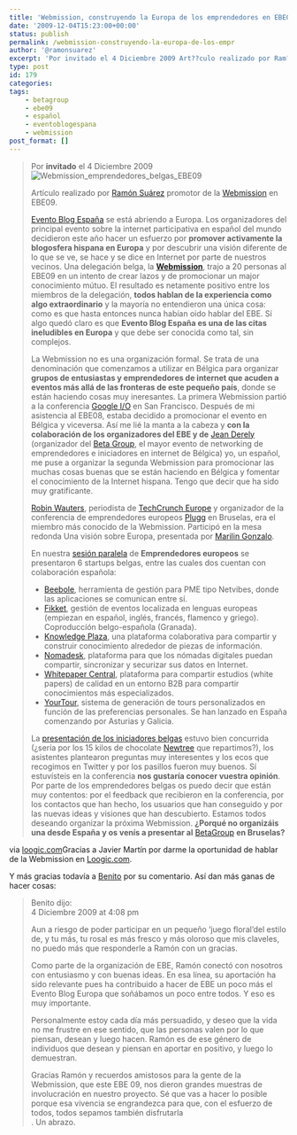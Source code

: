 ```yaml
---
title: 'Webmission, construyendo la Europa de los emprendedores en EBE09'
date: '2009-12-04T15:23:00+00:00'
status: publish
permalink: /webmission-construyendo-la-europa-de-los-empr
author: '@ramonsuarez'
excerpt: 'Por invitado el 4 Diciembre 2009 Art??culo realizado por Ram??n Su??rez promotor de la Webmission en EBE09. Evento Blog Espa??a se est?? abriendo a Europa. Los organizadores del principal evento sobre la internet participativa en espa??ol del mund...'
type: post
id: 179
categories:
tags:
    - betagroup
    - ebe09
    - español
    - eventoblogespana
    - webmission
post_format: []
---
```

> <span>Por **invitado** el 4 Diciembre 2009 </span>![Webmission_emprendedores_belgas_EBE09](http://loogic.com/files/2009/12/Webmission_emprendedores_belgas_EBE09.jpg)
> 
> Artículo realizado por [Ramón Suárez](http://twitter.com/ramonsuarez) promotor de la [Webmission](http://wiki.webmission.be/ebe09) en EBE09.
> 
> [Evento Blog España](http://www.eventoblog.com/) se está abriendo a Europa. Los organizadores del principal evento sobre la internet participativa en español del mundo decidieron este año hacer un esfuerzo por **promover activamente la blogosfera hispana en Europa** y por descubrir una visión diferente de lo que se ve, se hace y se dice en Internet por parte de nuestros vecinos. Una delegación belga, la **[Webmission](http://wiki.webmission.be/ebe09)**, trajo a 20 personas al EBE09 en un intento de crear lazos y de promocionar un major conocimiento mútuo. El resultado es netamente positivo entre los miembros de la delegación, **todos hablan de la experiencia como algo extraordinario** y la mayoría no entendieron una única cosa: como es que hasta entonces nunca habían oido hablar del EBE. Sí algo quedó claro es que **Evento Blog España es una de las citas ineludibles en Europa** y que debe ser conocida como tal, sin complejos.
> 
> La Webmission no es una organización formal. Se trata de una denominación que comenzamos a utilizar en Bélgica para organizar **grupos de entusiastas y emprendedores de internet que acuden a eventos más allá de las fronteras de este pequeño país**, donde se están haciendo cosas muy ineresantes. La primera Webmission partió a la conferencia [Google I/O](http://code.google.com/events/io/2008/) en San Francisco. Después de mi asistencia al EBE08, estaba decidido a promocionar el evento en Bélgica y viceversa. Así me lié la manta a la cabeza y **con la colaboración de los organizadores del EBE y de** [Jean Derely](http://www.linkedin.com/in/jderely) (organizador del [Beta Group](http://www.betagroup.be/), el mayor evento de networking de emprendedores e iniciadores en internet de Bélgica) yo, un español, me puse a organizar la segunda Webmission para promocionar las muchas cosas buenas que se están haciendo en Bélgica y fomentar el conocimiento de la Internet hispana. Tengo que decir que ha sido muy gratificante.
> 
> [Robin Wauters](http://robinwauters.com/), periodista de [TechCrunch Europe](http://www.techcrunch.com/author/robin/) y organizador de la conferencia de emprendedores europeos [Plugg](http://plugg.eu/) en Bruselas, era el miembro más conocido de la Webmission. Participó en la mesa redonda Una visión sobre Europa, presentada por [Marilin Gonzalo](http://twitter.com/MARILINK).
> 
> En nuestra [sesión paralela](http://eventoblog.com/2009/10/4-sesiones-paralelas-ebe09/) de **Emprendedores europeos** se presentaron 6 startups belgas, entre las cuales dos cuentan con colaboración española:
> 
> - [<span>Beebole</span>](http://beebole.com/en/ "http://beebole.com/en/"), herramienta de gestión para PME tipo Netvibes, donde las aplicaciones se comunican entre sí.
> - [<span>Fikket</span>](http://www.fikket.com/ "http://www.fikket.com/"), gestión de eventos localizada en lenguas europeas (empiezan en español, inglés, francés, flamenco y griego). Coproduccíón belgo-española (Granada).
> - [Knowledge Plaza](http://www.knowledgeplaza.be/ "http://www.knowledgeplaza.be/"), una plataforma colaborativa para compartir y construir conocimiento alrededor de piezas de información.
> - [Nomadesk](http://www.nomadesk.com/ "http://www.nomadesk.com/"), plataforma para que los nómadas digitales puedan compartir, sincronizar y securizar sus datos en Internet.
> - [Whitepaper Central](http://www.whitepapercentral.com/ "http://www.whitepapercentral.com/"), plataforma para compartir estudios (white papers) de calidad en un entorno B2B para compartir conocimientos más especializados.
> - [YourTour](http://www.yourtour.com/ "http://www.yourtour.com/"), sistema de generación de tours personalizados en función de las preferencias personales. Se han lanzado en España comenzando por Asturias y Galicia.
> 
> La [presentación de los iniciadores belgas](http://eventoblog.com/2009/11/emprendedores-europeos-betagroup/) estuvo bien concurrida (¿sería por los 15 kilos de chocolate [Newtree](http://www.newtree.com/) que repartimos?), los asistentes plantearon preguntas muy interesentes y los ecos que recogimos en Twitter y por los pasillos fueron muy buenos. Sí estuvísteis en la conferencia **nos gustaría conocer vuestra opinión**. Por parte de los emprendedores belgas os puedo decir que están muy contentos: por el feedback que recibieron en la conferencia, por los contactos que han hecho, los usuarios que han conseguido y por las nuevas ideas y visiones que han descubierto. Estamos todos deseando organizar la próxima Webmission. **¿Porqué no organizáis una desde España y os venís a presentar al** [BetaGroup](http://www.betagroup.be/) **en Bruselas?**
> 
> </div>

via [loogic.com](http://loogic.com/construyendo-la-europa-de-los-emprendedores-en-ebe09/)</div>Gracias a Javier Martín por darme la oportunidad de hablar de la Webmission en [Loogic.com](http://www.loogic.com).

Y más gracias todavía a [Benito](http://www.benitocastro.com) por su comentario. Así dan más ganas de hacer cosas:

> Benito dijo:   
> 4 Diciembre 2009 at 4:08 pm
> 
> Aun a riesgo de poder participar en un pequeño ‘juego floral’del estilo de, y tu más, tu rosal es más fresco y más oloroso que mis claveles, no puedo más que responderle a Ramón con un gracias.
> 
> Como parte de la organización de EBE, Ramón conectó con nosotros con entusiasmo y con buenas ideas. En esa línea, su aportación ha sido relevante pues ha contribuido a hacer de EBE un poco más el Evento Blog Europa que soñábamos un poco entre todos. Y eso es muy importante.
> 
> Personalmente estoy cada día más persuadido, y deseo que la vida no me frustre en ese sentido, que las personas valen por lo que piensan, desean y luego hacen. Ramón es de ese género de individuos que desean y piensan en aportar en positivo, y luego lo demuestran.
> 
> Gracias Ramón y recuerdos amistosos para la gente de la Webmission, que este EBE 09, nos dieron grandes muestras de involucración en nuestro proyecto. Sé que vas a hacer lo posible porque esa vivencia se engrandezca para que, con el esfuerzo de todos, todos sepamos también disfrutarla  
> . Un abrazo.

</div>